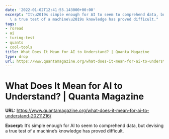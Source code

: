 ```yaml
---
date: '2022-01-02T12:41:55.143000+00:00'
excerpt: "It\u2019s simple enough for AI to seem to comprehend data, but devising\
  \ a true test of a machine\u2019s knowledge has proved difficult."
tags:
- roread
- ai
- turing-test
- quants
- cool-tools
title: What Does It Mean for AI to Understand? | Quanta Magazine
type: drop
url: https://www.quantamagazine.org/what-does-it-mean-for-ai-to-understand-20211216/
---
```


# What Does It Mean for AI to Understand? | Quanta Magazine

**URL:** https://www.quantamagazine.org/what-does-it-mean-for-ai-to-understand-20211216/

**Excerpt:** It’s simple enough for AI to seem to comprehend data, but devising a true test of a machine’s knowledge has proved difficult.
